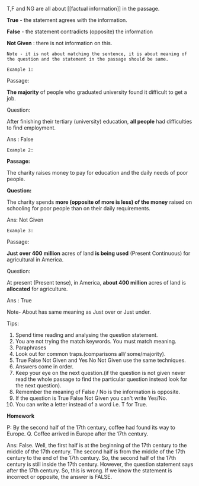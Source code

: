 T,F and NG are all about [[factual information]] in the passage.

**True** - the statement agrees with the information.

**False** -  the statement contradicts (opposite) the information

**Not Given** : there is not information on this.

	Note - it is not about matching the sentence, it is about meaning of the question and the statement in the passage should be same.

	Example 1:

Passage:

**The majority** of people who graduated university found it difficult to get a job.


Question:

After finishing their tertiary (university) education, **all people** had difficulties to find employment.

Ans : False

	Example 2:

**Passage:**

The charity raises money to pay for education and the daily needs of poor people.

**Question:**

The charity spends **more (opposite of more is less) of the money** raised on schooling for poor people than on their daily requirements.

Ans: Not Given

	Example 3:

Passage:

**Just** **over 400 million** acres of land **is being used** (Present Continuous) for agricultural in America.

Question:

At present (Present tense), in America, **about 400 million** acres of land is **allocated** for agriculture.


Ans :  True

Note- About has same meaning as Just over or Just under.


Tips:

1. Spend time reading and analysing the question statement.
2. You are not trying the match keywords. You must match meaning.
3. Paraphrases
4. Look out for common traps.(comparisons  all/ some/majority).
5. True False Not Given and Yes No Not Given use the same techniques.
6. Answers come in order.
7. Keep your eye on the next question.(if the question is not given never read the whole passage to find the particular question instead look for the next question).
8. Remember the meaning of False / No is the information is opposite.
9. If the question is True False Not Given you can't write Yes/No.
10. You can write a letter instead of a word i.e. T for True.

**Homework**

P: By the second half of the 17th century, coffee had found its way to Europe.
Q. Coffee arrived in Europe after the 17th century.

Ans:  False. Well, the first half is at the beginning of the 17th century to the middle of the 17th century. The second half is from the middle of the 17th century to the end of the 17th century. So, the second half of the 17th century is still inside the 17th century.
However, the question statement says after the 17th century. So, this is wrong. If we know the statement is incorrect or opposite, the answer is FALSE.











